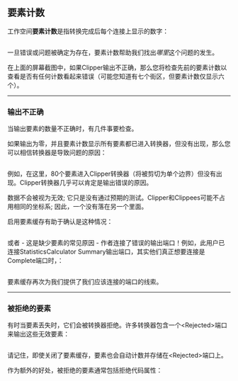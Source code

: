   <div id="readme" class="readme blob instapaper_body">
    <article class="markdown-body entry-content" itemprop="text"><h2><a id="user-content-feature-counts" class="anchor" aria-hidden="true" href="https://github.com/safesoftware/FMETraining/blob/Desktop-Basic-2018/DesktopBasic5BestPractice/5.16.FeatureCounts.md#feature-counts"></a><font style="vertical-align: inherit;"><font style="vertical-align: inherit;">要素计数</font></font></h2>
<p><font style="vertical-align: inherit;"><font style="vertical-align: inherit;">工作空间</font></font><strong><font style="vertical-align: inherit;"><font style="vertical-align: inherit;">要素计数</font></font></strong><font style="vertical-align: inherit;"><font style="vertical-align: inherit;">是指转换完成后每个连接上显示的数字：</font></font></p>
<p><a target="_blank" rel="noopener noreferrer" href="https://github.com/safesoftware/FMETraining/blob/Desktop-Basic-2018/DesktopBasic5BestPractice/Images/Img5.050.FeatureCounts.png"><img src="./Images/Img5.050.FeatureCounts.png" alt="" style="max-width:100%;"></a></p>
<p><font style="vertical-align: inherit;"><font style="vertical-align: inherit;">一旦错误或问题被确定为存在，要素计数帮助我们找出</font></font><em><font style="vertical-align: inherit;"><font style="vertical-align: inherit;">哪里</font></font></em><font style="vertical-align: inherit;"><font style="vertical-align: inherit;">这个问题的发生。</font></font></p>
<p><font style="vertical-align: inherit;"><font style="vertical-align: inherit;">在上面的屏幕截图中，如果Clipper输出不正确，那么您将检查先前的要素计数以查看是否有任何计数看起来错误（可能您知道有七个街区，但要素计数仅显示六个）。</font></font></p>
<hr>
<h3><a id="user-content-incorrect-output" class="anchor" aria-hidden="true" href="https://github.com/safesoftware/FMETraining/blob/Desktop-Basic-2018/DesktopBasic5BestPractice/5.16.FeatureCounts.md#incorrect-output"></a><font style="vertical-align: inherit;"><font style="vertical-align: inherit;">输出不正确</font></font></h3>
<p><font style="vertical-align: inherit;"><font style="vertical-align: inherit;">当输出要素的数量不正确时，有几件事要检查。</font></font></p>
<p><font style="vertical-align: inherit;"><font style="vertical-align: inherit;">如果输出为零，并且要素计数显示所有要素都已进入转换器，但没有出现，那么您可以相信转换器是导致问题的原因：</font></font></p>
<p><a target="_blank" rel="noopener noreferrer" href="https://github.com/safesoftware/FMETraining/blob/Desktop-Basic-2018/DesktopBasic5BestPractice/Images/Img5.051.FeatureCountNoFeatures.png"><img src="./Images/Img5.051.FeatureCountNoFeatures.png" alt="" style="max-width:100%;"></a></p>
<p><font style="vertical-align: inherit;"><font style="vertical-align: inherit;">例如，在这里，80个要素进入Clipper转换器（将被剪切为单个边界）但没有出现。</font><font style="vertical-align: inherit;">Clipper转换器几乎可以肯定是输出错误的原因。</font></font></p>
<p><font style="vertical-align: inherit;"><font style="vertical-align: inherit;">数据不会被视为无效; </font><font style="vertical-align: inherit;">它只是没有通过预期的测试。</font><font style="vertical-align: inherit;">Clipper和Clippees可能不占用相同的坐标系; </font><font style="vertical-align: inherit;">因此，一个没有落在另一个里面。</font></font></p>
<p><font style="vertical-align: inherit;"><font style="vertical-align: inherit;">启用要素缓存有助于确认是这种情况：</font></font></p>
<p><a target="_blank" rel="noopener noreferrer" href="https://github.com/safesoftware/FMETraining/blob/Desktop-Basic-2018/DesktopBasic5BestPractice/Images/Img5.051b.FeatureCountNoFeaturesCached.png"><img src="./Images/Img5.051b.FeatureCountNoFeaturesCached.png" alt="" style="max-width:100%;"></a></p>
<p><font style="vertical-align: inherit;"><font style="vertical-align: inherit;">或者 - 这是缺少要素的常见原因 - 作者连接了错误的输出端口！</font><font style="vertical-align: inherit;">例如，此用户已连接StatisticsCalculator Summary输出端口，其实他们真正想要连接是Complete端口时，：</font></font></p>
<p><a target="_blank" rel="noopener noreferrer" href="https://github.com/safesoftware/FMETraining/blob/Desktop-Basic-2018/DesktopBasic5BestPractice/Images/Img5.052.MissingFeaturesStatsCalc.png"><img src="./Images/Img5.052.MissingFeaturesStatsCalc.png" alt="" style="max-width:100%;"></a></p>
<p><font style="vertical-align: inherit;"><font style="vertical-align: inherit;">要素缓存再次为我们提供了我们应该连接的端口的线索。</font></font></p>
<hr>
<h3><a id="user-content-rejected-features" class="anchor" aria-hidden="true" href="https://github.com/safesoftware/FMETraining/blob/Desktop-Basic-2018/DesktopBasic5BestPractice/5.16.FeatureCounts.md#rejected-features"></a><font style="vertical-align: inherit;"><font style="vertical-align: inherit;">被拒绝的要素</font></font></h3>
<p><font style="vertical-align: inherit;"><font style="vertical-align: inherit;">有时当要素丢失时，它们会被转换器拒绝。</font><font style="vertical-align: inherit;">许多转换器包含一个&lt;Rejected&gt;端口来输出这些无效要素：</font></font></p>
<p><a target="_blank" rel="noopener noreferrer" href="https://github.com/safesoftware/FMETraining/blob/Desktop-Basic-2018/DesktopBasic5BestPractice/Images/Img5.053.RejectedPort.png"><img src="./Images/Img5.053.RejectedPort.png" alt="" style="max-width:100%;"></a></p>
<p><font style="vertical-align: inherit;"><font style="vertical-align: inherit;">请记住，即使关闭了要素缓存，要素也会自动计数并存储在&lt;Rejected&gt;端口上。</font></font></p>
<p><font style="vertical-align: inherit;"><font style="vertical-align: inherit;">作为额外的好处，被拒绝的要素通常包括拒绝代码属性：</font></font></p>
<p><a target="_blank" rel="noopener noreferrer" href="https://github.com/safesoftware/FMETraining/blob/Desktop-Basic-2018/DesktopBasic5BestPractice/Images/Img5.054.RejectedCause.png"><img src="./Images/Img5.054.RejectedCause.png" alt="" style="max-width:100%;"></a></p>
</article>
  </div>
